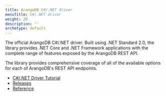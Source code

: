 ```yaml
---
title: ArangoDB C#/.NET driver
menuTitle: C#/.NET driver
weight: 20
description: ''
archetype: default
---
```

The official ArangoDB C#/.NET driver. Built using .NET Standard 2.0, the library
provides .NET Core and .NET Framework applications with the complete range of
features exposed by the ArangoDB REST API.

The library provides comprehensive coverage of all of the available options for
each of ArangoDB's REST API endpoints.

- [C#/.NET Driver Tutorial](https://university.arangodb.com/courses/csharp-dotnet-driver-tutorial/)
- [Releases](https://github.com/ArangoDB-Community/arangodb-net-standard/releases/)
- [Reference](https://arangodb-community.github.io/arangodb-net-standard/)
